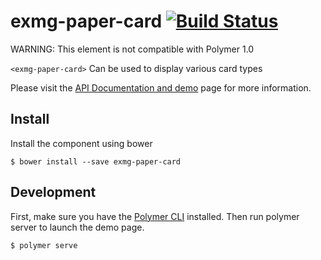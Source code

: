 exmg-paper-card [![Build Status](https://travis-ci.org/ExmgElements/exmg-paper-card.svg?branch=master)](https://travis-ci.org/ExmgElements/exmg-paper-card)
================

WARNING: This element is not compatible with Polymer 1.0

`<exmg-paper-card>` Can be used to display various card types  

Please visit the [API Documentation and demo](http://ExmgElements.github.io/exmg-paper-card/) page for more information.

## Install

Install the component using bower

```
$ bower install --save exmg-paper-card
```

## Development

First, make sure you have the [Polymer CLI](https://www.npmjs.com/package/polymer-cli) installed. Then run polymer server to launch the demo page.

```
$ polymer serve
```
